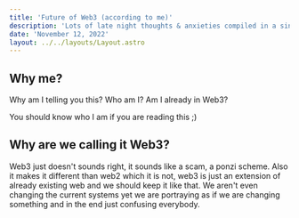 ```yaml
---
title: 'Future of Web3 (according to me)'
description: 'Lots of late night thoughts & anxieties compiled in a single page'
date: 'November 12, 2022'
layout: ../../layouts/Layout.astro
---
```


## Why me?

Why am I telling you this? Who am I? Am I already in Web3?

You should know who I am if you are reading this ;)

## Why are we calling it Web3?

Web3 just doesn't sounds right, it sounds like a scam, a ponzi scheme. Also it makes it different than web2 which it is not, web3 is just an extension of already existing web and we should keep it like that. We aren't even changing the current systems yet we are portraying as if we are changing something and in the end just confusing everybody.